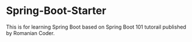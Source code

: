 # Spring-Boot-Starter
This is for learning Spring Boot based on Spring Boot 101 tutorail published by Romanian Coder.
